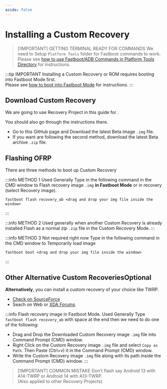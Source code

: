 ```yaml
---
aside: false
---
```



# Installing a Custom Recovery

> [!IMPORTANT] GETTING TERMINAL READY FOR COMMANDS
> We need to Setup `Platform Tools` folder for Fastboot commands to work.\
Please see [how to use Fastboot/ADB Commands in Platform Tools Directory](/custom-rom-guide/common/prerequisites-for-commands) for instructions.

:::tip IMPORTANT
Installing a Custom Recovery or ROM requires booting into Fastboot Mode first.\
Please see [how to boot into Fastboot Mode](/custom-rom-guide/common/boot-into-fastboot-mode) for instructions.
:::

## Download Custom Recovery
We are going to use <!-- Name of the recovery used for your Device comes here. --> Recovery Project <!-- Write Shortform of the Recovery here (for example TWRP, OFRP, etc.) --> in this guide for _<!-- Device name(s) comes here. Should be specific model i.e Pro,S,R,Plus,etc. -->_.

<CustomButton link="<--- ###RECOVERY LINK COMES HERE### --->" label="Download OFRP for <--- ###DEVICE NAME### ---> from GitHub" />

You should also go through the instructions there. <!-- This is an extra instruction. Modify it accordingly. -->

* Go to this GitHub page and Download the latest Beta image `.img` file.
* If you want are following the second method, download the latest Beta archive `.zip` file.


## Flashing OFRP
There are three methods to boot up Custom Recovery

:::info METHOD 1 <Badge type="tip">Used Generally</Badge>
Type in the following command in the CMD window to Flash recovery image `.img` **in Fastboot Mode** or in recovery (select Recovery image).
```
fastboot flash recovery_ab <drag and drop your img file inside the window>
```
:::

:::info METHOD 2 <Badge type="tip">Used generally when another Custom Recovery is already installed</Badge>
Flash as a normal zip `.zip` file in the Custom Recovery Mode. 
:::

:::info METHOD 3 <Badge type="warning">Not required right now</Badge>
Type in the following command in the CMD window to Temporarily load image
 ```
 fastboot boot <drag and drop your img file inside the window>
 ```
 :::

## Other Alternative Custom Recoveries<Badge type="warning">Optional</Badge>

**Alternatively**, you can install a custom recovery of your choice like TWRP.
* [Check on SourceForce](https://sourceforge.net/projects/recovery-for-xiaomi-devices/files/marble/)
* Seach on Web or [XDA Forums](https://xdaforums.com/).

:::info Flash recovery image in Fastboot Mode. <Badge type="tip">Used Generally</Badge>
Type ```fastboot flash recovery_ab```
with space at the end then we need to do one of the following:
* Drag and Drop the Downloaded Custom Recovery image `.img` file into Command Prompt (CMD) window.
* Right Click on the Custom Recovery image `.img` file and select `Copy as Path`. Then Paste (Ctrl+v) it in the Command Prompt (CMD) window.
* Write the Custom Recovery image `.img` file along with its path inside the Command Prompt (CMD) window.
:::

> [!IMPORTANT] COMMON MISTAKE
> Don't flash say Android 13 with A14-TWRP or Android 14 with A13-TWRP.\
(Also applied to other Recovery Projects)

